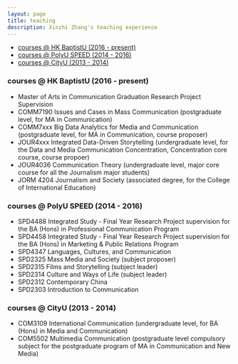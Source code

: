 ```yaml
---
layout: page
title: teaching
description: Xinzhi Zhang's teaching experience 
---
```


<div class="navbar">
    <div class="navbar-inner">
        <ul class="nav">
            <li><a href="#hkbu_course">courses @ HK BaptistU (2016 - present)</a></li>
            <li><a href="#polyu_course">courses @ PolyU SPEED (2014 - 2016)</a></li>
            <li><a href="#cityu_courese">courses @ CityU (2013 - 2014) </a></li>
        </ul>
    </div>
</div>

### <a name="hkbu_course"></a>courses @ HK BaptistU (2016 - present)

 - Master of Arts in Communication Graduation Research Project Supervision 
 - COMM7190 Issues and Cases in Mass Communication (postgraduate level, for MA in Communication)
 - COMM7xxx Big Data Analytics for Media and Communication (postgraduate level, for MA in Communication, course proposer)
 - JOUR4xxx Integrated Data-Driven Storytelling (undergraduate level, for the Data and Media Communication Concentration, Concentration core course, course propoer)
 - JOUR4036 Communication Theory (undergraduate level, major core course for all the Journalism major students)
 - JORM 4204 Journalism and Society (associated degree, for the College of International Education) 

### <a name="polyu_course"></a>courses @ PolyU SPEED (2014 - 2016)

 - SPD4488 Integrated Study - Final Year Research Project supervision for the BA (Hons) in Professional Communication Program
 - SPD4458 Integrated Study - Final Year Research Project supervision for the BA (Hons) in Marketing & Public Relations Program
 - SPD4347 Languages, Cultures, and Communication 
 - SPD2325 Mass Media and Society (subject proposer)   
 - SPD2315 Films and Storytelling (subject leader)
 - SPD2314 Culture and Ways of Life (subject leader)
 - SPD2312 Contemporary China  
 - SPD2303 Introduction to Communication

### <a name="cityu_courese"></a>courses @ CityU (2013 - 2014)

 - COM3109 International Communication (undergraduate level, for BA (Hons) in Media and Communication) 
 - COM5502 Multimedia Communication (postgraduate level compulsory subject for the postgraduate program of MA in Communication and New Media) 




